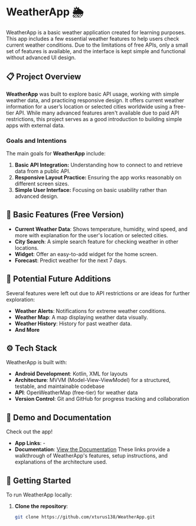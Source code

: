 # WeatherApp 🌦️

WeatherApp is a basic weather application created for learning purposes. This app includes a few essential weather features to help users check current weather conditions. Due to the limitations of free APIs, only a small set of features is available, and the interface is kept simple and functional without advanced UI design. 

## 📋 Project Overview

**WeatherApp** was built to explore basic API usage, working with simple weather data, and practicing responsive design. It offers current weather information for a user’s location or selected cities worldwide using a free-tier API. While many advanced features aren't available due to paid API restrictions, this project serves as a good introduction to building simple apps with external data.

### Goals and Intentions

The main goals for **WeatherApp** include:

1. **Basic API Integration:** Understanding how to connect to and retrieve data from a public API.
2. **Responsive Layout Practice:** Ensuring the app works reasonably on different screen sizes.
3. **Simple User Interface:** Focusing on basic usability rather than advanced design.

## 🔑 Basic Features (Free Version)

- **Current Weather Data**: Shows temperature, humidity, wind speed, and more with explanation for the user's location or selected cities.
- **City Search**: A simple search feature for checking weather in other locations.
- **Widget**:  Offer an easy-to-add widget for the home screen.
- **Forecast**: Predict weather for the next 7 days.

## 🚧 Potential Future Additions

Several features were left out due to API restrictions or are ideas for further exploration:

- **Weather Alerts**: Notifications for extreme weather conditions.
- **Weather Map**: A map displaying weather data visually.
- **Weather History**: History for past weather data.
- **And More**

## ⚙️ Tech Stack

WeatherApp is built with:

- **Android Development**: Kotlin, XML for layouts
- **Architecture**: MVVM (Model-View-ViewModel) for a structured, testable, and maintainable codebase
- **API**: OpenWeatherMap (free-tier) for weather data
- **Version Control**: Git and GitHub for progress tracking and collaboration

## 🎥 Demo and Documentation

Check out the app!
- **App Links**: -
- **Documentation**: [View the Documentation](https://docs.google.com/document/d/182MsDOHKXfYN1NRCLIar9zKbrLL98uh0hitbiPEdmhU/edit?usp=sharing)
These links provide a walkthrough of WeatherApp's features, setup instructions, and explanations of the architecture used.


## 📝 Getting Started

To run WeatherApp locally:

1. **Clone the repository**:
   ```bash
   git clone https://github.com/xturus138/WeatherApp.git
